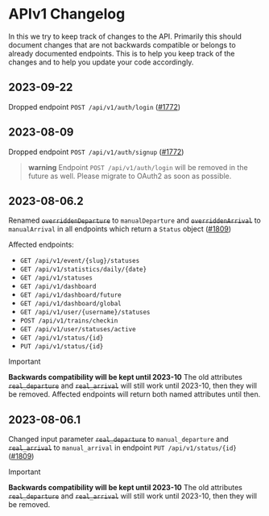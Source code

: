 # APIv1 Changelog

In this we try to keep track of changes to the API.
Primarily this should document changes that are not backwards compatible or belongs to already documented endpoints.
This is to help you keep track of the changes and to help you update your code accordingly.

## 2023-09-22

Dropped endpoint `POST /api/v1/auth/login` ([#1772](https://github.com/Traewelling/traewelling/issues/1772))

## 2023-08-09

Dropped endpoint `POST /api/v1/auth/signup` ([#1772](https://github.com/Traewelling/traewelling/issues/1772))

> **warning**
> Endpoint `POST /api/v1/auth/login` will be removed in the future as well.
> Please migrate to OAuth2 as soon as possible.

## 2023-08-06.2

Renamed ~~`overriddenDeparture`~~ to `manualDeparture` and ~~`overriddenArrival`~~ to `manualArrival` in all endpoints
which
return a `Status` object ([#1809](https://github.com/Traewelling/traewelling/pull/1809))

Affected endpoints:

- `GET /api/v1/event/{slug}/statuses`
- `GET /api/v1/statistics/daily/{date}`
- `GET /api/v1/statuses`
- `GET /api/v1/dashboard`
- `GET /api/v1/dashboard/future`
- `GET /api/v1/dashboard/global`
- `GET /api/v1/user/{username}/statuses`
- `POST /api/v1/trains/checkin`
- `GET /api/v1/user/statuses/active`
- `GET /api/v1/status/{id}`
- `PUT /api/v1/status/{id}`

> [!IMPORTANT]
> **Backwards compatibility will be kept until 2023-10**
> The old attributes ~~`real_departure`~~ and ~~`real_arrival`~~ will still work until 2023-10, then they will be
> removed.
> Affected endpoints will return both named attributes until then.

## 2023-08-06.1

Changed input parameter ~~`real_departure`~~ to `manual_departure` and ~~`real_arrival`~~ to `manual_arrival` in
endpoint `PUT /api/v1/status/{id}` ([#1809](https://github.com/Traewelling/traewelling/pull/1809))

> [!IMPORTANT]
> **Backwards compatibility will be kept until 2023-10**
> The old attributes ~~`real_departure`~~ and ~~`real_arrival`~~ will still work until 2023-10, then they will be
> removed.
